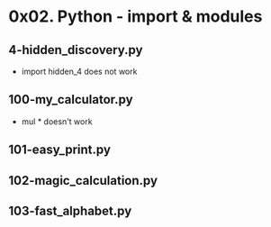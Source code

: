 # 0x02. Python - import & modules
## 4-hidden_discovery.py
- import hidden_4 does not work
## 100-my_calculator.py
- mul * doesn't work
## 101-easy_print.py
## 102-magic_calculation.py
## 103-fast_alphabet.py
